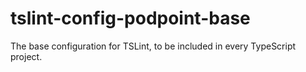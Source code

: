 # tslint-config-podpoint-base
The base configuration for TSLint, to be included in every TypeScript project.
